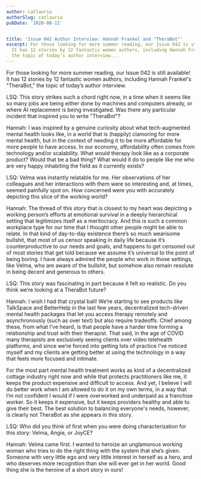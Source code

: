 ```yaml
---
author: catlauria
authorSlug: catlauria
pubDate: '2020-08-11'


title: 'Issue 042 Author Interview: Hannah Frankel and "TheraBot"'
excerpt: For those looking for more summer reading, our Issue 042 is still available!
  It has 12 stories by 12 fantastic women authors, including Hannah Frankel's "TheraBot,"
  the topic of today’s author interview...
---
```

For those looking for more summer reading, our Issue 042 is still available! It has 12 stories by 12 fantastic women authors, including Hannah Frankel's "TheraBot," the topic of today’s author interview.

LSQ: This story strikes such a chord right now, in a time when it seems like so many jobs are being either done by machines and computers already, or where AI replacement is being investigated. Was there any particular incident that inspired you to write "TheraBot"?

Hannah: I was inspired by a genuine curiosity about what tech-augmented mental health looks like, in a world that is (happily) clamoring for more mental health, but in the context of needing it to be more affordable for more people to have access. In our economy, affordability often comes from technology and/or scalability. What would therapy look like as a corporate product? Would that be a bad thing? What would it do to people like me who are very happy inhabiting the field as it currently exists?

LSQ: Velma was instantly relatable for me. Her observations of her colleagues and her interactions with them were so interesting and, at times, seemed painfully spot on. How concerned were you with accurately depicting this slice of the working world?

Hannah: The thread of this story that is closest to my heart was depicting a working person’s efforts at emotional survival in a deeply hierarchical setting that legitimizes itself as a meritocracy. And this is such a common workplace type for our time that I thought other people might be able to relate. In that kind of day-to-day existence there’s so much wearisome bullshit, that most of us censor speaking in daily life because it’s counterproductive to our needs and goals, and happens to get censored out of most stories that get told because we assume it’s universal to the point of being boring. I have always admired the people who work in those settings, like Velma, who are aware of the bullshit, but somehow also remain resolute in being decent and generous to others.

LSQ: This story was fascinating in part because it felt so realistic. Do you think we’re looking at a TheraBot future?

Hannah: I wish I had that crystal ball! We’re starting to see products like TalkSpace and BetterHelp in the last few years, decentralized tech-driven mental health packages that let you access therapy remotely and asynchronously (such as over text) but also require tradeoffs. Chief among these, from what I’ve heard, is that people have a harder time forming a relationship and trust with their therapist. That said, in the age of COVID many therapists are exclusively seeing clients over video telehealth platforms, and since we’re forced into getting lots of practice I’ve noticed myself and my clients are getting better at using the technology in a way that feels more focused and intimate.

For the most part mental health treatment works as kind of a decentralized cottage industry right now and while that protects practitioners like me, it keeps the product expensive and difficult to access. And yet, I believe I will do better work when I am allowed to do it on my own terms, in a way that I’m not confident I would if I were overworked and underpaid as a franchise worker. So it keeps it expensive, but it keeps providers healthy and able to give their best. The best solution to balancing everyone's needs, however, is clearly not TheraBot as she appears in this story.

LSQ: Who did you think of first when you were doing characterization for this story: Velma, Angie, or JoyCE?

Hannah: Velma came first. I wanted to heroize an unglamorous working woman who tries to do the right thing with the system that she’s given. Someone with very little ego and very little interest in herself as a hero, and who deserves more recognition than she will ever get in her world. Good thing she is the heroine of a short story in ours!
